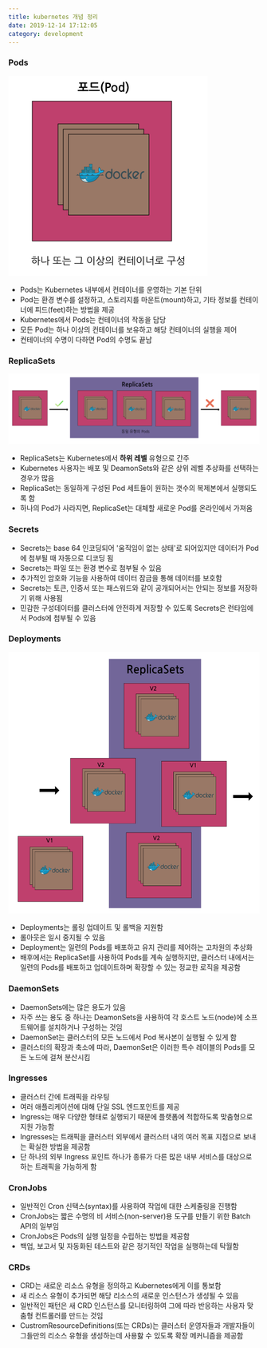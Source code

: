 ```yaml
---
title: kubernetes 개념 정리
date: 2019-12-14 17:12:05
category: development
---
```


### Pods

![kubernetes_pod.png](./images/kubernetes-개념-정리/kubernetes_pod.png)

- Pods는 Kubernetes 내부에서 컨테이너를 운영하는 기본 단위
- Pod는 환경 변수를 설정하고, 스토리지를 마운트(mount)하고, 기타 정보를 컨테이너에 피드(feet)하는 방법을 제공
- Kubernetes에서 Pods는 컨테이너의 작동을 담당
- 모든 Pod는 하나 이상의 컨테이너를 보유하고 해당 컨테이너의 실행을 제어
- 컨테이너의 수명이 다하면 Pod의 수명도 끝남

### ReplicaSets

![kubernetes_ReplicaSets.png](./images/kubernetes-개념-정리/kubernetes_ReplicaSets.png)

- ReplicaSets는 Kubernetes에서 **하위 레벨** 유형으로 간주
- Kubernetes 사용자는 배포 및 DeamonSets와 같은 상위 레벨 추상화를 선택하는 경우가 많음
- ReplicaSet는 동일하게 구성된 Pod 세트들이 원하는 갯수의 복제본에서 실행되도록 함
- 하나의 Pod가 사라지면, ReplicaSet는 대체할 새로운 Pod를 온라인에서 가져옴

### Secrets

- Secrets는 base 64 인코딩되어 '움직임이 없는 상태'로 되어있지만 데이터가 Pod에 첨부될 때 자동으로 디코딩 됨
- Secrets는 파일 또는 환경 변수로 첨부될 수 있음
- 추가적인 암호화 기능을 사용하여 데이터 잠금을 통해 데이터를 보호함
- Secrets는 토큰, 인증서 또는 패스워드와 같이 공개되어서는 안되는 정보를 저장하기 위해 사용됨
- 민감한 구성데이터를 클러스터에 안전하게 저장할 수 있도록 Secrets은 런타임에서 Pods에 첨부될 수 있음

### Deployments

![kubernetes_deployments.png](./images/kubernetes-개념-정리/kubernetes_deployments.png)

- Deployments는 롤링 업데이트 및 롤백을 지원함
- 롤아웃은 일시 중지될 수 있음
- Deployment는 일련의 Pods를 배포하고 유지 관리를 제어하는 고차원의 추상화
- 배후에서는 ReplicaSet를 사용하여 Pods를 계속 실행하지만, 클러스터 내에서는 일련의 Pods를 배포하고 업데이트하며 확장할 수 있는 정교한 로직을 제공함

### DaemonSets

- DaemonSets에는 많은 용도가 있음
- 자주 쓰는 용도 중 하나는 DeamonSets을 사용하여 각 호스트 노드(node)에 소프트웨어를 설치하거나 구성하는 것임
- DaemonSet는 클러스터의 모든 노드에서 Pod 복사본이 실행될 수 있게 함
- 클러스터의 확장과 축소에 따라, DaemonSet은 이러한 특수 레이블의 Pods를 모든 노드에 걸쳐 분산시킴

### Ingresses

- 클러스터 간에 트래픽을 라우팅
- 여러 애플리케이션에 대해 단일 SSL 엔드포인트를 제공
- Ingress는 매우 다양한 형태로 실행되기 때문에 플랫폼에 적합하도록 맞춤형으로 지원 가능함
- Ingresses는 트래픽을 클러스터 외부에서 클러스터 내의 여러 목표 지점으로 보내는 확실한 방법을 제공함
- 단 하나의 외부 Ingress 포인트 하나가 종류가 다른 많은 내부 서비스를 대상으로 하는 트래픽을 가능하게 함

### CronJobs

- 일반적인 Cron 신택스(syntax)를 사용하여 작업에 대한 스케줄링을 진행함
- CronJobs는 짧은 수명의 비 서비스(non-server)용 도구를 만들기 위한 Batch API의 일부임
- CronJobs은 Pods의 실행 일정을 수립하는 방법을 제공함
- 백업, 보고서 및 자동화된 테스트와 같은 정기적인 작업을 실행하는데 탁월함

### CRDs

- CRD는 새로운 리소스 유형을 정의하고 Kubernetes에게 이를 통보함
- 새 리소스 유형이 추가되면 해당 리소스의 새로운 인스턴스가 생성될 수 있음
- 일반적인 패턴은 새 CRD 인스턴스를 모니터링하여 그에 따라 반응하는 사용자 맞춤형 컨트롤러를 만드는 것임
- CustromResourceDefinitions(또는 CRDs)는 클러스터 운영자들과 개발자들이 그들만의 리소스 유형을 생성하는데 사용핧 수 있도록 확장 메커니즘을 제공함
